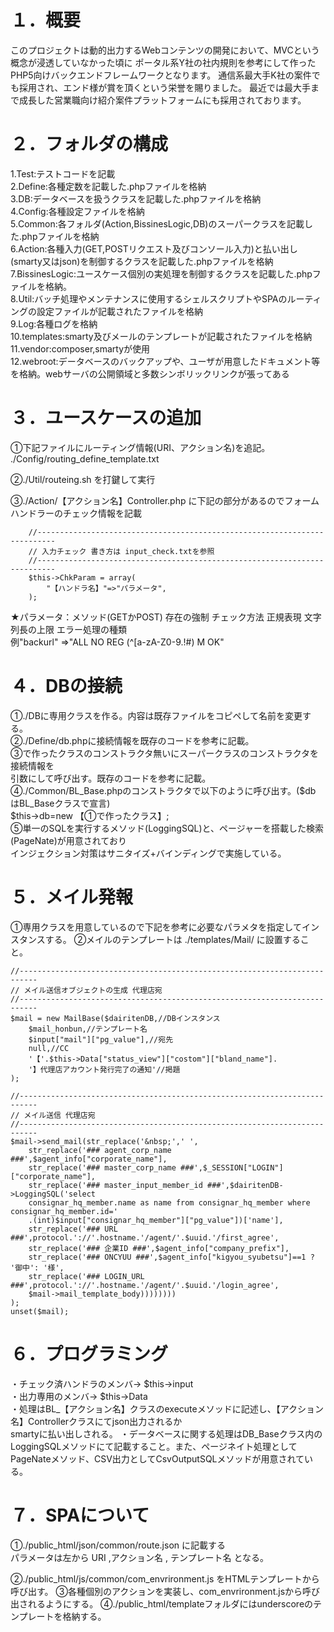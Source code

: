 # １．概要
このプロジェクトは動的出力するWebコンテンツの開発において、MVCという概念が浸透していなかった頃に
ポータル系Y社の社内規則を参考にして作ったPHP5向けバックエンドフレームワークとなります。
通信系最大手K社の案件でも採用され、エンド様が賞を頂くという栄誉を賜りました。
最近では最大手まで成長した営業職向け紹介案件プラットフォームにも採用されております。

# ２．フォルダの構成

1.Test:テストコードを記載  
2.Define:各種定数を記載した.phpファイルを格納  
3.DB:データベースを扱うクラスを記載した.phpファイルを格納  
4.Config:各種設定ファイルを格納  
5.Common:各フォルダ(Action,BissinesLogic,DB)のスーパークラスを記載した.phpファイルを格納  
6.Action:各種入力(GET,POSTリクエスト及びコンソール入力)と払い出し(smarty又はjson)を制御するクラスを記載した.phpファイルを格納  
7.BissinesLogic:ユースケース個別の実処理を制御するクラスを記載した.phpファイルを格納。  
8.Util:バッチ処理やメンテナンスに使用するシェルスクリプトやSPAのルーティングの設定ファイルが記載されたファイルを格納  
9.Log:各種ログを格納  
10.templates:smarty及びメールのテンプレートが記載されたファイルを格納  
11.vendor:composer,smartyが使用  
12.webroot:データベースのバックアップや、ユーザが用意したドキュメント等を格納。webサーバの公開領域と多数シンボリックリンクが張ってある  

# ３．ユースケースの追加  

①下記ファイルにルーティング情報(URI、アクション名)を追記。  
./Config/routing_define_template.txt  

②./Util/routeing.sh を打鍵して実行  

③./Action/【アクション名】Controller.php に下記の部分があるのでフォームハンドラーのチェック情報を記載  

        //--------------------------------------------------------------------------
        // 入力チェック 書き方は input_check.txtを参照
        //--------------------------------------------------------------------------
        $this->ChkParam = array(
            "【ハンドラ名】"=>"パラメータ",
        );
★パラメータ：メソッド(GETかPOST) 存在の強制 チェック方法 正規表現 文字列長の上限 エラー処理の種類  
例"backurl" =>"ALL NO REG (^[a-zA-Z0-9.!#$%&@*+/=:?_{|}-]+$) M OK"  

# ４．DBの接続

①./DBに専用クラスを作る。内容は既存ファイルをコピペして名前を変更する。  
②./Define/db.phpに接続情報を既存のコードを参考に記載。  
③で作ったクラスのコンストラクタ無いにスーパークラスのコンストラクタを接続情報を  
引数にして呼び出す。既存のコードを参考に記載。  
④./Common/BL_Base.phpのコンストラクタで以下のように呼び出す。($db はBL_Baseクラスで宣言)  
$this->db=new 【①で作ったクラス】;  
⑤単一のSQLを実行するメソッド(LoggingSQL)と、ページャーを搭載した検索(PageNate)が用意されており  
インジェクション対策はサニタイズ+バインディングで実施している。 

# ５．メイル発報
①専用クラスを用意しているので下記を参考に必要なパラメタを指定してインスタンスする。
②メイルのテンプレートは ./templates/Mail/ に設置すること。

    //--------------------------------------------------------------------------
    // メイル送信オブジェクトの生成 代理店宛
    //--------------------------------------------------------------------------
    $mail = new MailBase($dairitenDB,//DBインスタンス
        $mail_honbun,//テンプレート名
        $input["mail"]["pg_value"],//宛先
        null,//CC
        '【'.$this->Data["status_view"]["costom"]["bland_name"].
        '】代理店アカウント発行完了の通知'//掲題
    );

    //--------------------------------------------------------------------------
    // メイル送信 代理店宛
    //--------------------------------------------------------------------------
    $mail->send_mail(str_replace('&nbsp;',' ',
        str_replace('### agent_corp_name ###',$agent_info["corporate_name"],
        str_replace('### master_corp_name ###',$_SESSION["LOGIN"]["corporate_name"],
        str_replace('### master_input_member_id ###',$dairitenDB->LoggingSQL('select 
        consignar_hq_member.name as name from consignar_hq_member where  consignar_hq_member.id='
        .(int)$input["consignar_hq_member"]["pg_value"])['name'],
        str_replace('### URL ###',protocol.'://'.hostname.'/agent/'.$uuid.'/first_agree',
        str_replace('### 企業ID ###',$agent_info["company_prefix"],
        str_replace('### ONCYUU ###',$agent_info["kigyou_syubetsu"]==1 ? '御中': '様',
        str_replace('### LOGIN_URL ###',protocol.'://'.hostname.'/agent/'.$uuid.'/login_agree',
        $mail->mail_template_body))))))))
    );
    unset($mail);


# ６．プログラミング
・チェック済ハンドラのメンバ→ $this->input  
・出力専用のメンバ→ $this->Data  
・処理はBL_【アクション名】クラスのexecuteメソッドに記述し、【アクション名】Controllerクラスにてjson出力されるか  
smartyに払い出しされる。
・データベースに関する処理はDB_Baseクラス内のLoggingSQLメソッドにて記載すること。また、ページネイト処理として  
PageNateメソッド、CSV出力としてCsvOutputSQLメソッドが用意されている。


# ７．SPAについて
①./public_html/json/common/route.json に記載する  
パラメータは左から URI ,アクション名 , テンプレート名 となる。  

②./public_html/js/common/com_envrironment.js をHTMLテンプレートから呼び出す。
③各種個別のアクションを実装し、com_envrironment.jsから呼び出されるようにする。
④./public_html/templateフォルダにはunderscoreのテンプレートを格納する。
